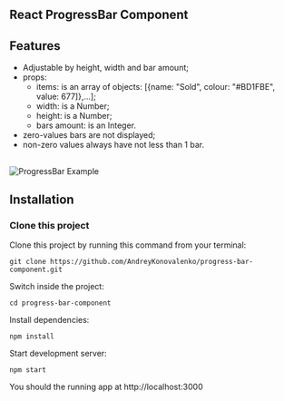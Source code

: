 ## React ProgressBar Component
## Features
 - Adjustable by height, width and bar amount;
 - props:
    - items: is an array of objects: [{name: "Sold", colour: "#BD1FBE", value: 677]},...];
    - width: is a Number;
    - height: is a Number;
    - bars amount: is an Integer.
 - zero-values bars are not displayed;
 - non-zero values always have not less than 1 bar.
##
![ProgressBar Example](https://user-images.githubusercontent.com/16167616/191737772-cdb3973c-446e-4ded-9a92-55141f98b39b.jpeg)

## Installation
### Clone this project
Clone this project by running this command from your terminal:
```
git clone https://github.com/AndreyKonovalenko/progress-bar-component.git
```
Switch inside the project:
```
cd progress-bar-component
```
Install dependencies:
```
npm install
```
Start development server:
```
npm start
```
You should the running app at http://localhost:3000

